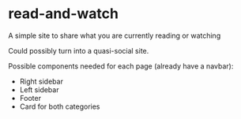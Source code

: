 # read-and-watch
A simple site to share what you are currently reading or watching

Could possibly turn into a quasi-social site. 


Possible components needed for each page (already have a navbar):
  - Right sidebar 
  - Left sidebar
  - Footer
  - Card for both categories